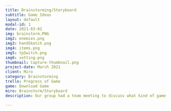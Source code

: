 ```yaml
---
title: Brainstorming/Storyboard
subtitle: Game Ideas
layout: default
modal-id: 1
date: 2021-03-01
img: brainstorm.PNG
img2: enemies.png
img3: handSketch.png
img4: items.png
img5: tpSwitch.png
img6: setting.png
thumbnail: Capture-thumbnail.png
project-date: March 2021
client: Miro
category: Brainstorming
trello: Progress of Game
game: Download Game
miro: Brainstorm/Storyboard
description: Our group had a team meeting to discuss what kind of game to make and we made a lot good ideas for our upcoming game. Things like gameplay mechanics, goals, world building, etc. were all discussed in the meeting and we gave feedback to each one of them and decide if we like it or not. After the meeting, our team decided to choose a horror theme set in a 3D forest with a game mechanic of swapping the player with animate and inanimate objects but this idea can be changed in the upcoming future.

---
```

